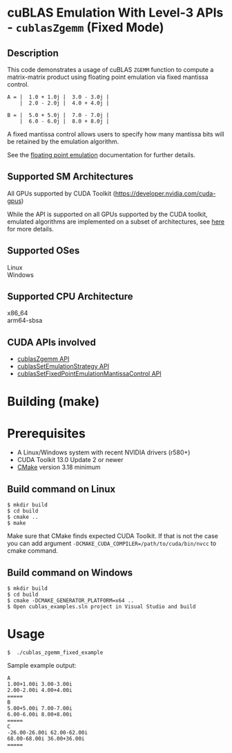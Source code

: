 # cuBLAS Emulation With Level-3 APIs - `cublasZgemm` (Fixed Mode)

## Description

This code demonstrates a usage of cuBLAS `ZGEMM` function to compute a matrix-matrix product using floating point emulation via fixed mantissa control.

```
A = |  1.0 + 1.0j |  3.0 - 3.0j |
    |  2.0 - 2.0j |  4.0 + 4.0j |

B = |  5.0 + 5.0j |  7.0 - 7.0j |
    |  6.0 - 6.0j |  8.0 + 8.0j |
```

A fixed mantissa control allows users to specify how many mantissa bits will be retained by the emulation algorithm.

See the [floating point emulation](https://docs.nvidia.com/cuda/cublas/index.html#floating-point-emulation) documentation for further details.

## Supported SM Architectures

All GPUs supported by CUDA Toolkit (https://developer.nvidia.com/cuda-gpus)

While the API is supported on all GPUs supported by the CUDA toolkit, emulated algorithms are implemented on a subset of architectures, see [here](https://docs.nvidia.com/cuda/cublas/#floating-point-emulation-support-overview) for more details.

## Supported OSes

Linux  
Windows

## Supported CPU Architecture

x86_64  
arm64-sbsa

## CUDA APIs involved
- [cublasZgemm API](https://docs.nvidia.com/cuda/cublas/index.html#cublaszgemm)
- [cublasSetEmulationStrategy API](https://docs.nvidia.com/cuda/cublas/index.html#cublassetemulationstrategy)
- [cublasSetFixedPointEmulationMantissaControl API](https://docs.nvidia.com/cuda/cublas/index.html#cublassetfixedpointemulationmantissacontrol)

# Building (make)

# Prerequisites
- A Linux/Windows system with recent NVIDIA drivers (r580+)
- CUDA Toolkit 13.0 Update 2 or newer
- [CMake](https://cmake.org/download) version 3.18 minimum

## Build command on Linux
```
$ mkdir build
$ cd build
$ cmake ..
$ make
```
Make sure that CMake finds expected CUDA Toolkit. If that is not the case you can add argument `-DCMAKE_CUDA_COMPILER=/path/to/cuda/bin/nvcc` to cmake command.

## Build command on Windows
```
$ mkdir build
$ cd build
$ cmake -DCMAKE_GENERATOR_PLATFORM=x64 ..
$ Open cublas_examples.sln project in Visual Studio and build
```

# Usage
```
$  ./cublas_zgemm_fixed_example
```

Sample example output:

```
A
1.00+1.00i 3.00-3.00i
2.00-2.00i 4.00+4.00i
=====
B
5.00+5.00i 7.00-7.00i
6.00-6.00i 8.00+8.00i
=====
C
-26.00-26.00i 62.00-62.00i
68.00-68.00i 36.00+36.00i
=====
```

